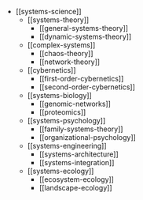 - [[systems-science]]
  - [[systems-theory]]
    - [[general-systems-theory]]
    - [[dynamic-systems-theory]]
  - [[complex-systems]]
    - [[chaos-theory]]
    - [[network-theory]]
  - [[cybernetics]]
    - [[first-order-cybernetics]]
    - [[second-order-cybernetics]]
  - [[systems-biology]]
    - [[genomic-networks]]
    - [[proteomics]]
  - [[systems-psychology]]
    - [[family-systems-theory]]
    - [[organizational-psychology]]
  - [[systems-engineering]]
    - [[systems-architecture]]
    - [[systems-integration]]
  - [[systems-ecology]]
    - [[ecosystem-ecology]]
    - [[landscape-ecology]]
